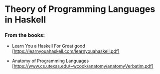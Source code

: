 # Theory of Programming Languages in Haskell

### From the books:

- Learn You a Haskell For Great good [https://learnyouahaskell.com/learnyouahaskell.pdf]

- Anatomy of Programming Languages [https://www.cs.utexas.edu/~wcook/anatomy/anatomyVerbatim.pdf]
